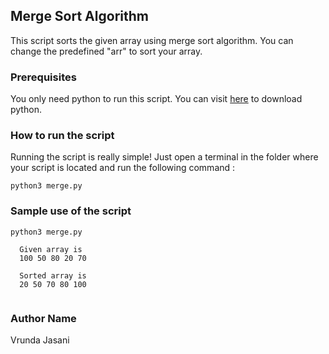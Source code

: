 ## Merge Sort Algorithm

This script sorts the given array using merge sort algorithm. You can change the predefined "arr" to sort your array.

### Prerequisites

You only need python to run this script. You can visit [here](https://www.python.org/downloads/) to download python.

### How to run the script

Running the script is really simple! Just open a terminal in the folder where your script is located and run the following command :

```
python3 merge.py
```

### Sample use of the script

```
python3 merge.py

  Given array is
  100 50 80 20 70

  Sorted array is
  20 50 70 80 100
  
```
### Author Name

Vrunda Jasani
